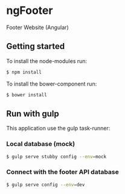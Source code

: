 # ngFooter
Footer Website (Angular)

## Getting started

To install the node-modules run:

```sh
$ npm install
```

To install the bower-component run:

```sh
$ bower install
```

## Run with gulp

This application use the gulp task-runner: 

### Local database (mock)

```sh
$ gulp serve stubby config --env=mock
```

### Connect with the footer API database

```sh
$ gulp serve config --env=dev
```

